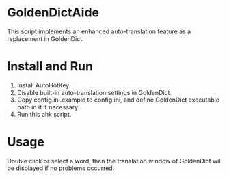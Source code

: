 # GoldenDictAide
This script implements an enhanced auto-translation feature as a replacement in GoldenDict.

# Install and Run
1. Install AutoHotKey.
2. Disable built-in auto-translation settings in GoldenDict.
3. Copy config.ini.example to config.ini, and define GoldenDict executable path in it if necessary.
4. Run this ahk script.

# Usage
Double click or select a word, then the translation window of GoldenDict will be displayed if no problems occurred.
